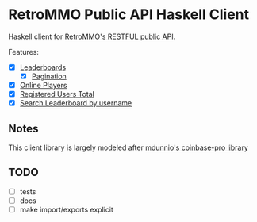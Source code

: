 # RetroMMO Public API Haskell Client

Haskell client for [RetroMMO's RESTFUL public API](https://github.com/retro-mmo-com/api-docs).

Features:

- [x] [Leaderboards](https://play.retro-mmo.com/leaderboards.json)
    - [x] [Pagination](https://play.retro-mmo.com/leaderboards.json?page=2)
- [x] [Online Players](https://play.retro-mmo.com/players.json)
- [x] [Registered Users Total](https://play.retro-mmo.com/registered-users.json)
- [x] [Search Leaderboard by username](https://play.retro-mmo.com/users/Evan.json)

## Notes

This client library is largely modeled after [mdunnio's coinbase-pro library](https://github.com/mdunnio/coinbase-pro)

## TODO

- [ ] tests
- [ ] docs
- [ ] make import/exports explicit
